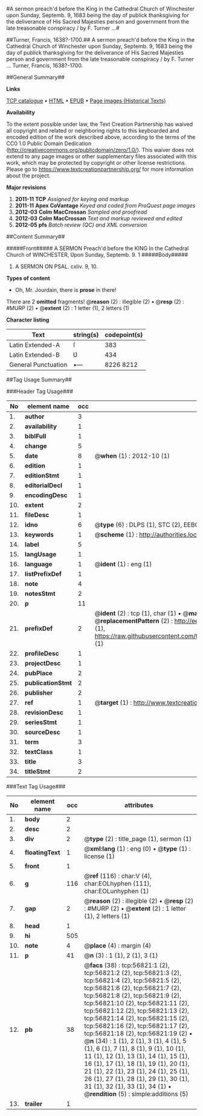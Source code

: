 #A sermon preach'd before the King in the Cathedral Church of Winchester upon Sunday, Septemb. 9, 1683 being the day of publick thanksgiving for the deliverance of His Sacred Majesties person and government from the late treasonable conspiracy / by F. Turner ...#

##Turner, Francis, 1638?-1700.##
A sermon preach'd before the King in the Cathedral Church of Winchester upon Sunday, Septemb. 9, 1683 being the day of publick thanksgiving for the deliverance of His Sacred Majesties person and government from the late treasonable conspiracy / by F. Turner ...
Turner, Francis, 1638?-1700.

##General Summary##

**Links**

[TCP catalogue](http://www.ota.ox.ac.uk/tcp/)  • 
[HTML](http://tei.it.ox.ac.uk/tcp/Texts-HTML/free/A63/A63881.html)  • 
[EPUB](http://tei.it.ox.ac.uk/tcp/Texts-EPUB/free/A63/A63881.epub) • 
[Page images (Historical Texts)](https://historicaltexts.jisc.ac.uk/eebo-12242375e)

**Availability**

To the extent possible under law, the Text Creation Partnership has waived all copyright and related or neighboring rights to this keyboarded and encoded edition of the work described above, according to the terms of the CC0 1.0 Public Domain Dedication (http://creativecommons.org/publicdomain/zero/1.0/). This waiver does not extend to any page images or other supplementary files associated with this work, which may be protected by copyright or other license restrictions. Please go to https://www.textcreationpartnership.org/ for more information about the project.

**Major revisions**

1. __2011-11__ __TCP__ *Assigned for keying and markup*
1. __2011-11__ __Apex CoVantage__ *Keyed and coded from ProQuest page images*
1. __2012-03__ __Colm MacCrossan__ *Sampled and proofread*
1. __2012-03__ __Colm MacCrossan__ *Text and markup reviewed and edited*
1. __2012-05__ __pfs__ *Batch review (QC) and XML conversion*

##Content Summary##

#####Front#####
 A SERMON Preach'd before the KING In the Cathedral Church of WINCHESTER, Ʋpon Sunday, Septemb. 9. 1
#####Body#####

1. A SERMON ON PSAL. cxliv. 9, 10.

**Types of content**

  * Oh, Mr. Jourdain, there is **prose** in there!

There are 2 **omitted** fragments! 
 @__reason__ (2) : illegible (2)  •  @__resp__ (2) : #MURP (2)  •  @__extent__ (2) : 1 letter (1), 2 letters (1)

**Character listing**


|Text|string(s)|codepoint(s)|
|---|---|---|
|Latin Extended-A|ſ|383|
|Latin Extended-B|Ʋ|434|
|General Punctuation|•—|8226 8212|

##Tag Usage Summary##

###Header Tag Usage###

|No|element name|occ|attributes|
|---|---|---|---|
|1.|__author__|3||
|2.|__availability__|1||
|3.|__biblFull__|1||
|4.|__change__|5||
|5.|__date__|8| @__when__ (1) : 2012-10 (1)|
|6.|__edition__|1||
|7.|__editionStmt__|1||
|8.|__editorialDecl__|1||
|9.|__encodingDesc__|1||
|10.|__extent__|2||
|11.|__fileDesc__|1||
|12.|__idno__|6| @__type__ (6) : DLPS (1), STC (2), EEBO-CITATION (1), OCLC (1), VID (1)|
|13.|__keywords__|1| @__scheme__ (1) : http://authorities.loc.gov/ (1)|
|14.|__label__|5||
|15.|__langUsage__|1||
|16.|__language__|1| @__ident__ (1) : eng (1)|
|17.|__listPrefixDef__|1||
|18.|__note__|4||
|19.|__notesStmt__|2||
|20.|__p__|11||
|21.|__prefixDef__|2| @__ident__ (2) : tcp (1), char (1)  •  @__matchPattern__ (2) : ([0-9\-]+):([0-9IVX]+) (1), (.+) (1)  •  @__replacementPattern__ (2) : http://eebo.chadwyck.com/downloadtiff?vid=$1&page=$2 (1), https://raw.githubusercontent.com/textcreationpartnership/Texts/master/tcpchars.xml#$1 (1)|
|22.|__profileDesc__|1||
|23.|__projectDesc__|1||
|24.|__pubPlace__|2||
|25.|__publicationStmt__|2||
|26.|__publisher__|2||
|27.|__ref__|1| @__target__ (1) : http://www.textcreationpartnership.org/docs/. (1)|
|28.|__revisionDesc__|1||
|29.|__seriesStmt__|1||
|30.|__sourceDesc__|1||
|31.|__term__|3||
|32.|__textClass__|1||
|33.|__title__|3||
|34.|__titleStmt__|2||


###Text Tag Usage###

|No|element name|occ|attributes|
|---|---|---|---|
|1.|__body__|2||
|2.|__desc__|2||
|3.|__div__|2| @__type__ (2) : title_page (1), sermon (1)|
|4.|__floatingText__|1| @__xml:lang__ (1) : eng (0)  •  @__type__ (1) : license (1)|
|5.|__front__|1||
|6.|__g__|116| @__ref__ (116) : char:V (4), char:EOLhyphen (111), char:EOLunhyphen (1)|
|7.|__gap__|2| @__reason__ (2) : illegible (2)  •  @__resp__ (2) : #MURP (2)  •  @__extent__ (2) : 1 letter (1), 2 letters (1)|
|8.|__head__|1||
|9.|__hi__|505||
|10.|__note__|4| @__place__ (4) : margin (4)|
|11.|__p__|41| @__n__ (3) : 1 (1), 2 (1), 3 (1)|
|12.|__pb__|38| @__facs__ (38) : tcp:56821:1 (2), tcp:56821:2 (2), tcp:56821:3 (2), tcp:56821:4 (2), tcp:56821:5 (2), tcp:56821:6 (2), tcp:56821:7 (2), tcp:56821:8 (2), tcp:56821:9 (2), tcp:56821:10 (2), tcp:56821:11 (2), tcp:56821:12 (2), tcp:56821:13 (2), tcp:56821:14 (2), tcp:56821:15 (2), tcp:56821:16 (2), tcp:56821:17 (2), tcp:56821:18 (2), tcp:56821:19 (2)  •  @__n__ (34) : 1 (1), 2 (1), 3 (1), 4 (1), 5 (1), 6 (1), 7 (1), 8 (1), 9 (1), 10 (1), 11 (1), 12 (1), 13 (1), 14 (1), 15 (1), 16 (1), 17 (1), 18 (1), 19 (1), 20 (1), 21 (1), 22 (1), 23 (1), 24 (1), 25 (1), 26 (1), 27 (1), 28 (1), 29 (1), 30 (1), 31 (1), 32 (1), 33 (1), 34 (1)  •  @__rendition__ (5) : simple:additions (5)|
|13.|__trailer__|1||

